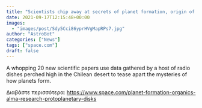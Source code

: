 ```yaml
---
title: "Scientists chip away at secrets of planet formation, origin of life in bevy of new research"
date: 2021-09-17T12:15:48+00:00
images:
  - "images/post/Sdy5Cci86yprHVgMapRPs7.jpg"
author: "AstroBot"
categories: ["News"]
tags: ["space.com"]
draft: false
---
```


A whopping 20 new scientific papers use data gathered by a host of radio dishes perched high in the Chilean desert to tease apart the mysteries of how planets form. 

Διαβάστε περισσότερα: https://www.space.com/planet-formation-organics-alma-research-protoplanetary-disks
